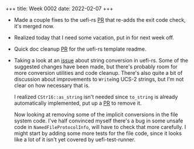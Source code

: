 +++
title: Week 0002
date: 2022-02-07
+++

* Made a couple fixes to the uefi-rs
  [PR](https://github.com/rust-osdev/uefi-rs/pull/355) that re-adds the
  exit code check, it's merged now.

* Realized today that I need some vacation, put in for next week off.

* Quick doc cleanup [PR](https://github.com/rust-osdev/uefi-rs/pull/358)
  for the uefi-rs template readme.

* Taking a look at an
  [issue](https://github.com/rust-osdev/uefi-rs/issues/73) about string
  conversion in uefi-rs. Some of the suggested changes have been made,
  but there's probably room for more conversion utilities and code
  cleanup. There's also quite a bit of discussion about improvements to
  `Write`ing UCS-2 strings, but I'm not clear on how necessary that is.

  I realized `CStr16::as_string` isn't needed since `to_string` is
  already automatically implemented, put up a
  [PR](https://github.com/rust-osdev/uefi-rs/pull/357) to remove it.

  Now looking at removing some of the implicit conversions in the file
  system code. I've half convinced myself there's a bug in some unsafe
  code in `NamedFileProtocolInfo`, will have to check that more
  carefully. I might start by adding some more tests for the file code,
  since it looks like a lot of it isn't yet covered by uefi-test-runner.
